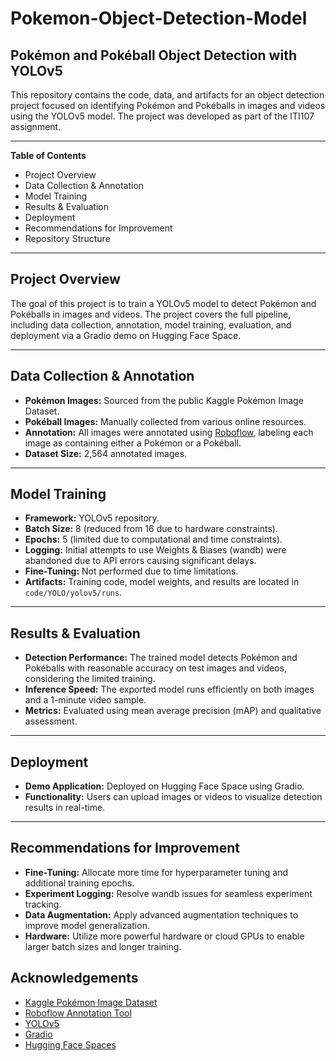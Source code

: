 # Pokemon-Object-Detection-Model

## Pokémon and Pokéball Object Detection with YOLOv5

This repository contains the code, data, and artifacts for an object detection project focused on identifying Pokémon and Pokéballs in images and videos using the YOLOv5 model. The project was developed as part of the ITI107 assignment.

---

**Table of Contents**

- Project Overview
- Data Collection & Annotation
- Model Training
- Results & Evaluation
- Deployment
- Recommendations for Improvement
- Repository Structure

---

## Project Overview

The goal of this project is to train a YOLOv5 model to detect Pokémon and Pokéballs in images and videos. The project covers the full pipeline, including data collection, annotation, model training, evaluation, and deployment via a Gradio demo on Hugging Face Space.

---

## Data Collection & Annotation

- **Pokémon Images:** Sourced from the public Kaggle Pokémon Image Dataset.
- **Pokéball Images:** Manually collected from various online resources.
- **Annotation:** All images were annotated using [Roboflow](https://roboflow.com/), labeling each image as containing either a Pokémon or a Pokéball.
- **Dataset Size:** 2,564 annotated images.

---

## Model Training

- **Framework:** YOLOv5 repository.
- **Batch Size:** 8 (reduced from 16 due to hardware constraints).
- **Epochs:** 5 (limited due to computational and time constraints).
- **Logging:** Initial attempts to use Weights & Biases (wandb) were abandoned due to API errors causing significant delays.
- **Fine-Tuning:** Not performed due to time limitations.
- **Artifacts:** Training code, model weights, and results are located in `code/YOLO/yolov5/runs`.

---

## Results & Evaluation

- **Detection Performance:** The trained model detects Pokémon and Pokéballs with reasonable accuracy on test images and videos, considering the limited training.
- **Inference Speed:** The exported model runs efficiently on both images and a 1-minute video sample.
- **Metrics:** Evaluated using mean average precision (mAP) and qualitative assessment.

---

## Deployment

- **Demo Application:** Deployed on Hugging Face Space using Gradio.
- **Functionality:** Users can upload images or videos to visualize detection results in real-time.

---

## Recommendations for Improvement

- **Fine-Tuning:** Allocate more time for hyperparameter tuning and additional training epochs.
- **Experiment Logging:** Resolve wandb issues for seamless experiment tracking.
- **Data Augmentation:** Apply advanced augmentation techniques to improve model generalization.
- **Hardware:** Utilize more powerful hardware or cloud GPUs to enable larger batch sizes and longer training.

## Acknowledgements

- [Kaggle Pokémon Image Dataset](https://www.kaggle.com/)
- [Roboflow Annotation Tool](https://roboflow.com/)
- [YOLOv5](https://github.com/ultralytics/yolov5)
- [Gradio](https://gradio.app/)
- [Hugging Face Spaces](https://huggingface.co/spaces)